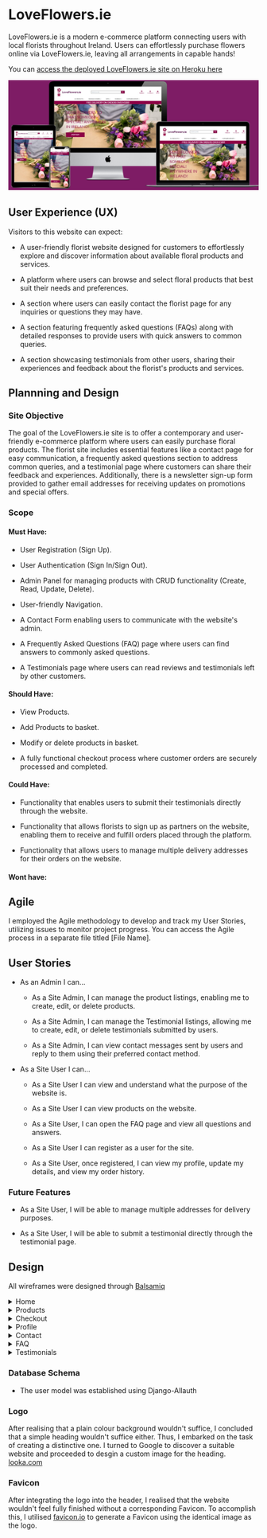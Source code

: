# LoveFlowers.ie

LoveFlowers.ie is a modern e-commerce platform connecting users with local florists throughout Ireland. Users can effortlessly purchase flowers online via LoveFlowers.ie, leaving all arrangements in capable hands! 

You can [access the deployed LoveFlowers.ie site on Heroku here](https://loveflowers-conal-4ff1b669baa9.herokuapp.com/)

<img src="./media/readme/mulitdevicemockup.jpg">

## User Experience (UX)

Visitors to this website can expect:

 -  A user-friendly florist website designed for customers to effortlessly explore and discover information about available floral products and services.

 - A platform where users can browse and select floral products that best suit their needs and preferences.

 - A section where users can easily contact the florist page for any inquiries or questions they may have.

 - A section featuring frequently asked questions (FAQs) along with detailed responses to provide users with quick answers to common queries.

 - A section showcasing testimonials from other users, sharing their experiences and feedback about the florist's products and services.

## Plannning and Design

### Site Objective

The goal of the LoveFlowers.ie site is to offer a contemporary and user-friendly e-commerce platform where users can easily purchase floral products. The florist site includes essential features like a contact page for easy communication, a frequently asked questions section to address common queries, and a testimonial page where customers can share their feedback and experiences. Additionally, there is a newsletter sign-up form provided to gather email addresses for receiving updates on promotions and special offers.

### Scope

#### Must Have:

 - User Registration (Sign Up).

 - User Authentication (Sign In/Sign Out).

 - Admin Panel for managing products with CRUD functionality (Create, Read, Update, Delete).

 - User-friendly Navigation.

 - A Contact Form enabling users to communicate with the website's admin.

 - A Frequently Asked Questions (FAQ) page where users can find answers to commonly asked questions.

 - A Testimonials page where users can read reviews and testimonials left by other customers.

#### Should Have:

 - View Products.

 - Add Products to basket.

 - Modify or delete products in basket.

 - A fully functional checkout process where customer orders are securely processed and completed.

#### Could Have:

 - Functionality that enables users to submit their testimonials directly through the website.

 - Functionality that allows florists to sign up as partners on the website, enabling them to receive and fulfill orders placed through the platform.

 - Functionality that allows users to manage multiple delivery addresses for their orders on the website. 

#### Wont have:



## Agile

I employed the Agile methodology to develop and track my User Stories, utilizing issues to monitor project progress. You can access the Agile process in a separate file titled [File Name].

## User Stories

 - As an Admin I can...
    
    - As a Site Admin, I can manage the product listings, enabling me to create, edit, or delete products.

    - As a Site Admin, I can manage the Testimonial listings, allowing me to create, edit, or delete testimonials submitted by users.

    - As a Site Admin, I can view contact messages sent by users and reply to them using their preferred contact method. 

 - As a Site User I can...

    - As a Site User I can view and understand what the purpose of the website is.

    - As a Site User I can view products on the website.

    - As a Site User, I can open the FAQ page and view all questions and answers.

    - As a Site User I can register as a user for the site.

    - As a Site User, once registered, I can view my profile, update my details, and view my order history. 

###  Future Features

 - As a Site User, I will be able to manage multiple addresses for delivery purposes.

 - As a Site User, I will be able to submit a testimonial directly through the testimonial page. 

## Design 

All wireframes were designed through [Balsamiq](https://balsamiq.com/)

<details>
  <summary>Home</summary>

  <br>

  ![Home](media/readme/home.jpg)

</details>

<details>
  <summary>Products</summary>

  <br>

  ![Products](media/readme/products.jpg)

</details>

<details>
  <summary>Checkout</summary>

  <br>

  ![Checkout](media/readme/checkout.jpg)

</details>

<details>
  <summary>Profile</summary>

  <br>

  ![Profile](media/readme/profile.jpg)

</details>

<details>
  <summary>Contact</summary>

  <br>

  ![Contact](media/readme/contact.jpg)

</details>

<details>
  <summary>FAQ</summary>

  <br>

  ![FAQ](media/readme/faq.jpg)

</details>

<details>
  <summary>Testimonials</summary>

  <br>

  ![Testimonials](media/readme/testimonial.jpg)

</details>

### Database Schema

 - The user model was established using Django-Allauth


### Logo

After realising that a plain colour background wouldn't suffice, I concluded that a simple heading wouldn't suffice either. Thus, I embarked on the task of creating a distinctive one. I turned to Google to discover a suitable website and proceeded to desgin a custom image for the heading. [looka.com](https://looka.com/editor/189305791) 

### Favicon

After integrating the logo into the header, I realised that the website wouldn't feel fully finished without a corresponding Favicon. To accomplish this, I utilised [favicon.io](https://favicon.io/) to generate a Favicon using the identical image as the logo.